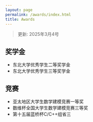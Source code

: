 ```yaml
---
layout: page
permalink: /awards/index.html
title: Awards
---
```


> 更新: 2025年3月4号

## 奖学金

- 东北大学优秀学生二等奖学金
- 东北大学优秀学生三等奖学金<br>

## 竞赛

- 亚太地区大学生数学建模竞赛一等奖
- 数维杯全国大学生数学建模竞赛三等奖
- 第十五届蓝桥杯C/C++组省三
<br>
